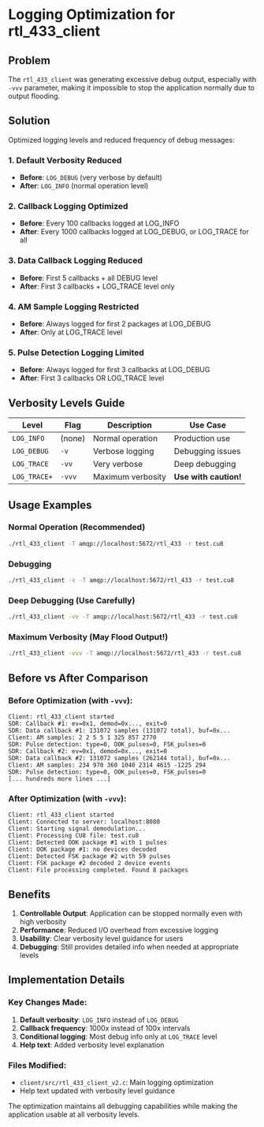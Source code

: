 # Logging Optimization for rtl_433_client

## Problem

The `rtl_433_client` was generating excessive debug output, especially with `-vvv` parameter, making it impossible to stop the application normally due to output flooding.

## Solution

Optimized logging levels and reduced frequency of debug messages:

### 1. **Default Verbosity Reduced**
- **Before**: `LOG_DEBUG` (very verbose by default)
- **After**: `LOG_INFO` (normal operation level)

### 2. **Callback Logging Optimized**
- **Before**: Every 100 callbacks logged at LOG_INFO
- **After**: Every 1000 callbacks logged at LOG_DEBUG, or LOG_TRACE for all

### 3. **Data Callback Logging Reduced**
- **Before**: First 5 callbacks + all DEBUG level
- **After**: First 3 callbacks + LOG_TRACE level only

### 4. **AM Sample Logging Restricted**
- **Before**: Always logged for first 2 packages at LOG_DEBUG
- **After**: Only at LOG_TRACE level

### 5. **Pulse Detection Logging Limited**
- **Before**: Always logged for first 3 callbacks at LOG_DEBUG
- **After**: First 3 callbacks OR LOG_TRACE level

## Verbosity Levels Guide

| Level | Flag | Description | Use Case |
|-------|------|-------------|----------|
| `LOG_INFO` | (none) | Normal operation | Production use |
| `LOG_DEBUG` | `-v` | Verbose logging | Debugging issues |
| `LOG_TRACE` | `-vv` | Very verbose | Deep debugging |
| `LOG_TRACE+` | `-vvv` | Maximum verbosity | **Use with caution!** |

## Usage Examples

### Normal Operation (Recommended)
```bash
./rtl_433_client -T amqp://localhost:5672/rtl_433 -r test.cu8
```

### Debugging
```bash
./rtl_433_client -v -T amqp://localhost:5672/rtl_433 -r test.cu8
```

### Deep Debugging (Use Carefully)
```bash
./rtl_433_client -vv -T amqp://localhost:5672/rtl_433 -r test.cu8
```

### Maximum Verbosity (May Flood Output!)
```bash
./rtl_433_client -vvv -T amqp://localhost:5672/rtl_433 -r test.cu8
```

## Before vs After Comparison

### Before Optimization (with `-vvv`):
```
Client: rtl_433_client started
SDR: Callback #1: ev=0x1, demod=0x..., exit=0
SDR: Data callback #1: 131072 samples (131072 total), buf=0x...
Client: AM samples: 2 2 5 5 1 325 857 2770
SDR: Pulse detection: type=0, OOK_pulses=0, FSK_pulses=0
SDR: Callback #2: ev=0x1, demod=0x..., exit=0
SDR: Data callback #2: 131072 samples (262144 total), buf=0x...
Client: AM samples: 234 970 360 1040 2314 4615 -1225 294
SDR: Pulse detection: type=0, OOK_pulses=0, FSK_pulses=0
[... hundreds more lines ...]
```

### After Optimization (with `-vvv`):
```
Client: rtl_433_client started
Client: Connected to server: localhost:8080
Client: Starting signal demodulation...
Client: Processing CU8 file: test.cu8
Client: Detected OOK package #1 with 1 pulses
Client: OOK package #1: no devices decoded
Client: Detected FSK package #2 with 59 pulses
Client: FSK package #2 decoded 2 device events
Client: File processing completed. Found 8 packages
```

## Benefits

1. **Controllable Output**: Application can be stopped normally even with high verbosity
2. **Performance**: Reduced I/O overhead from excessive logging
3. **Usability**: Clear verbosity level guidance for users
4. **Debugging**: Still provides detailed info when needed at appropriate levels

## Implementation Details

### Key Changes Made:

1. **Default verbosity**: `LOG_INFO` instead of `LOG_DEBUG`
2. **Callback frequency**: 1000x instead of 100x intervals
3. **Conditional logging**: Most debug info only at `LOG_TRACE` level
4. **Help text**: Added verbosity level explanation

### Files Modified:

- `client/src/rtl_433_client_v2.c`: Main logging optimization
- Help text updated with verbosity level guidance

The optimization maintains all debugging capabilities while making the application usable at all verbosity levels.

